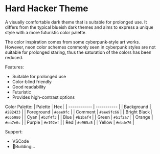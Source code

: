 # Hard Hacker Theme

A visually comfortable dark theme that is suitable for prolonged use. It differs from the typical blueish dark themes and aims to express a unique style with a more futuristic color palette.

The color inspiration comes from some cyberpunk-style art works. However, neon color schemes commonly seen in cyberpunk styles are not suitable for prolonged staring, thus the saturation of the colors has been reduced.

Features:
* Suitable for prolonged use
* Color-blind friendly
* Good readability
* Futuristic
* Provides high-contrast options

Color Palette:
| Palette      | Hex         |
| ------------ | ----------- |
| Background   | `#282433`   |
| Foreground   | `#eee9fc`   |
| Comment      | `#eee9fc66` |
| Bright Black | `#655980`   |
| Cyan         | `#b3f4f3`   |
| Blue         | `#b1baf4`   |
| Green        | `#b1f2a7`   |
| Orange       | `#ea7e6c`   |
| Purple       | `#e192ef`   |
| Red          | `#e965a5`   |
| Yellow       | `#ebde76`   |

Support:
* VSCode
* 🚧Building...
